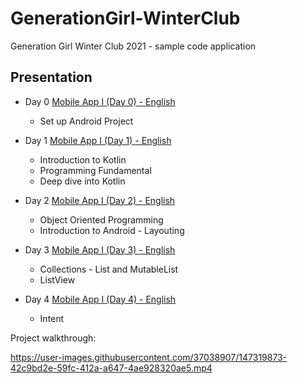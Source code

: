 # GenerationGirl-WinterClub
Generation Girl Winter Club 2021 - sample code application

## Presentation
- Day 0 [Mobile App I (Day 0) - English](https://docs.google.com/presentation/d/11lhBCM5DtHbNW6X-JIe_ruCDkNMM1rGm/edit?usp=sharing&ouid=118275919114138670498&rtpof=true&sd=true)
  - Set up Android Project
    
- Day 1 [Mobile App I (Day 1) - English](https://docs.google.com/presentation/d/1xBVSWmnq06eu2SejhR0bKBCZtXJ9BYZU-Auv_FsffCM/edit?usp=sharing)
  - Introduction to Kotlin
  - Programming Fundamental
  - Deep dive into Kotlin
    
- Day 2 [Mobile App I (Day 2) - English](https://docs.google.com/presentation/d/1tnS6R-DY_vNw69cHzTvqmPtwgeHpiWm7YMr74yZMRtk/edit?usp=sharing)
  - Object Oriented Programming
  - Introduction to Android - Layouting
  
- Day 3 [Mobile App I (Day 3) - English](https://docs.google.com/presentation/d/1Kk-teBxCkJMOBnZsoMUVWdOv505VDim3a-9-jhYkyZU/edit?usp=sharing)
  - Collections - List and MutableList
  - ListView
  
- Day 4 [Mobile App I (Day 4) - English](https://docs.google.com/presentation/d/1LDSJEvt3eC56_4S86f5--wCFniuM6HKUJ4GGswMDJTQ/edit?usp=sharing)
  - Intent

Project walkthrough:



https://user-images.githubusercontent.com/37038907/147319873-42c9bd2e-59fc-412a-a647-4ae928320ae5.mp4

